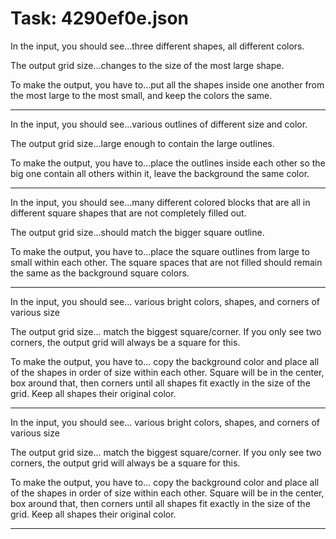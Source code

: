 # Task: 4290ef0e.json

In the input, you should see...three different shapes, all different colors.

The output grid size...changes to the size of the most large shape.

To make the output, you have to...put all the shapes inside one another from the most large to the most small, and keep the colors the same.

---

In the input, you should see...various outlines of different size and color.

The output grid size...large enough to contain the large outlines.

To make the output, you have to...place the outlines inside each other so the big one contain all others within it, leave the background the same color.

---

In the input, you should see...many different colored blocks that are all in different square shapes that are not completely filled out.

The output grid size...should match the bigger square outline.

To make the output, you have to...place the square outlines from large to small within each other. The square spaces that are not filled should remain the same as the background square colors.

---

In the input, you should see... various bright colors, shapes, and corners of various size

The output grid size... match the biggest square/corner. If you only see two corners, the output grid will always be a square for this.

To make the output, you have to... copy the background color and place all of the shapes in order of size within each other. Square will be in the center, box around that, then corners until all shapes fit exactly in the size of the grid. Keep all shapes their original color.

---

In the input, you should see... various bright colors, shapes, and corners of various size

The output grid size... match the biggest square/corner. If you only see two corners, the output grid will always be a square for this.

To make the output, you have to... copy the background color and place all of the shapes in order of size within each other. Square will be in the center, box around that, then corners until all shapes fit exactly in the size of the grid. Keep all shapes their original color.

---

